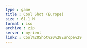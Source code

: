 ```yaml
---
type : game
title : Cool Shot (Europe)
size : 61.1 M
format : iso
archive : zip
server : myrient
link2 : Cool%20Shot%20%28Europe%29
---
```

